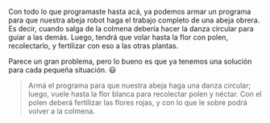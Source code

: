 <gs-attire
  attire-url="https://raw.githubusercontent.com/MumukiProject/mumuki-guia-gobstones-repeticion-simple-kids/master/assets/attires/config.json">
</gs-attire>
<gs-toolbox toolbox-url="https://raw.githubusercontent.com/MumukiProject/mumuki-guia-gobstones-repeticion-simple-kids/master/toolbox.xml"></gs-toolbox>

Con todo lo que programaste hasta acá, ya podemos armar un programa para que nuestra abeja robot haga el trabajo completo de una abeja obrera. Es decir, cuando salga de la colmena debería hacer la danza circular para guiar a las demás. Luego, tendrá que volar hasta la flor con polen, recolectarlo, y fertilizar con eso a las otras plantas. 

Parece un gran problema, pero lo bueno es que ya tenemos una solución para cada pequeña situación. :smiley:

> Armá el programa para que nuestra abeja haga una danza circular; luego, vuele hasta la flor blanca para recolectar polen y néctar. Con el polen deberá fertilizar las flores rojas, y con lo que le sobre podrá volver a la colmena. 